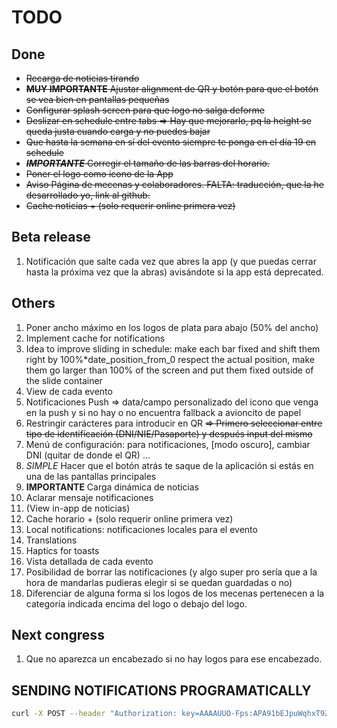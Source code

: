# TODO

## Done

- ~~Recarga de noticias tirando~~
- ~~**MUY IMPORTANTE** Ajustar alignment de QR y botón para que el botón se vea bien en pantallas pequeñas~~
- ~~Configurar splash screen para que logo no salga deforme~~
- ~~Deslizar en schedule entre tabs => Hay que mejorarlo, pq la height se queda justa cuando carga y no puedes bajar~~
- ~~Que hasta la semana en sí del evento siempre te ponga en el día 19 en schedule~~
- ~~_**IMPORTANTE**_ Corregir el tamaño de las barras del horario.~~
- ~~Poner el logo como icono de la App~~
- ~~Aviso Página de mecenas y colaboradores. FALTA: traducción, que la he desarrollado yo, link al github.~~
- ~~Cache noticias + (solo requerir online primera vez)~~

## Beta release

1. Notificación que salte cada vez que abres la app (y que puedas cerrar hasta la próxima vez que la abras) avisándote si la app está deprecated.

## Others

1. Poner ancho máximo en los logos de plata para abajo (50% del ancho)
1. Implement cache for notifications
1. Idea to improve sliding in schedule: make each bar fixed and shift them right by 100%*date_position_from_0 respect the actual position, make them go larger than 100% of the screen and put them fixed outside of the slide container
1. View de cada evento
1. Notificaciones Push => data/campo personalizado del icono que venga en la push y si no hay o no encuentra fallback a avioncito de papel
1. Restringir carácteres para introducir en QR ~~=> Primero seleccionar entre tipo de identificación (DNI/NIE/Pasaporte) y después input del mismo~~
1. Menú de configuración: para notificaciones, [modo oscuro], cambiar DNI (quitar de donde el QR) ...
1. _SIMPLE_ Hacer que el botón atrás te saque de la aplicación si estás en una de las pantallas principales
1. **IMPORTANTE** Carga dinámica de noticias
1. Aclarar mensaje notificaciones
1. (View in-app de noticias)
1. Cache horario + (solo requerir online primera vez)
1. Local notifications: notificaciones locales para el evento
1. Translations
1. Haptics for toasts
1. Vista detallada de cada evento
1. Posibilidad de borrar las notificaciones (y algo super pro sería que a la hora de mandarlas pudieras elegir si se quedan guardadas o no)
1. Diferenciar de alguna forma si los logos de los mecenas pertenecen a la categoría indicada encima del logo o debajo del logo.

## Next congress

1. Que no aparezca un encabezado si no hay logos para ese encabezado.

## SENDING NOTIFICATIONS PROGRAMATICALLY

```bash
curl -X POST --header "Authorization: key=AAAAUUO-Fps:APA91bEJpuWqhxT9ZvLJ0ficdf1u-dhL8j-Nn9eYb5wUNoer_hpNmJy7AyCp-NCRvNzq-VX21PSY2fshqZLAN_wrqHOjqqF9PUCBRO8MBWkT4S0qZPqTdzv3kf9y3gU5gp83QkdHM7VF " --Header "Content-Type: application/json" https://fcm.googleapis.com/fcm/send -d "{\"to\":\"d4S6-vIURlWhLSkQDcid4X:APA91bFO_vC5xRYT2MO75aWr0kUwkAswGjCtEASkxGpP7C4MTpJ8UMe8ZuCtHCDdGp-021MvpGAhiqmUGJsxxZo7zEeBdTEjVT4NNfjGfeUykv4xL8bnGfWqb_MatBWuePXamHe0sRB5\",\"notification\":{\"body\":\"Firebase\"}}"
```
